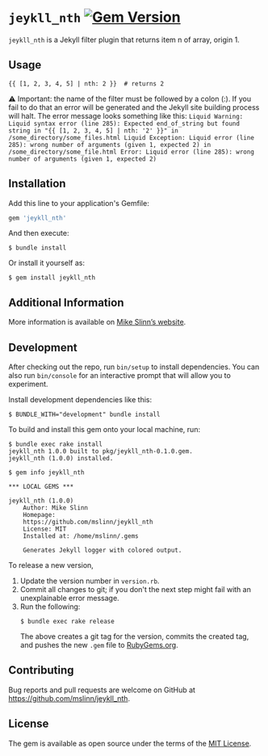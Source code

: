 `jeykll_nth`
[![Gem Version](https://badge.fury.io/rb/jeykll_nth.svg)](https://badge.fury.io/rb/jeykll_nth)
===========

`jeykll_nth` is a Jekyll filter plugin that returns item n of array, origin 1.

## Usage

```
{{ [1, 2, 3, 4, 5] | nth: 2 }}  # returns 2
```
:warning: Important: the name of the filter must be followed by a colon (:). If you fail to do that an error will be generated and the Jekyll site building process will halt. The error message looks something like this: `Liquid Warning: Liquid syntax error (line 285): Expected end_of_string but found string in "{{ [1, 2, 3, 4, 5] | nth: '2' }}" in /some_directory/some_files.html Liquid Exception: Liquid error (line 285): wrong number of arguments (given 1, expected 2) in /some_directory/some_file.html Error: Liquid error (line 285): wrong number of arguments (given 1, expected 2)`


## Installation

Add this line to your application's Gemfile:

```ruby
gem 'jeykll_nth'
```

And then execute:

    $ bundle install

Or install it yourself as:

    $ gem install jeykll_nth


## Additional Information
More information is available on
[Mike Slinn&rsquo;s website](https://www.mslinn.com/blog/2020/10/03/jekyll-plugins.html).


## Development

After checking out the repo, run `bin/setup` to install dependencies. You can also run `bin/console` for an interactive prompt that will allow you to experiment.

Install development dependencies like this:
```
$ BUNDLE_WITH="development" bundle install
```

To build and install this gem onto your local machine, run:
```shell
$ bundle exec rake install
jeykll_nth 1.0.0 built to pkg/jeykll_nth-0.1.0.gem.
jeykll_nth (1.0.0) installed.

$ gem info jeykll_nth

*** LOCAL GEMS ***

jeykll_nth (1.0.0)
    Author: Mike Slinn
    Homepage:
    https://github.com/mslinn/jeykll_nth
    License: MIT
    Installed at: /home/mslinn/.gems

    Generates Jekyll logger with colored output.
```

To release a new version,
  1. Update the version number in `version.rb`.
  2. Commit all changes to git; if you don't the next step might fail with an unexplainable error message.
  3. Run the following:
     ```shell
     $ bundle exec rake release
     ```
     The above creates a git tag for the version, commits the created tag,
     and pushes the new `.gem` file to [RubyGems.org](https://rubygems.org).


## Contributing

Bug reports and pull requests are welcome on GitHub at https://github.com/mslinn/jeykll_nth.


## License

The gem is available as open source under the terms of the [MIT License](https://opensource.org/licenses/MIT).
